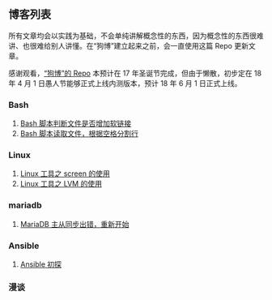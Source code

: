 ## 博客列表

所有文章均会以实践为基础，不会单纯讲解概念性的东西，因为概念性的东西很难讲、也很难给别人讲懂。在“狗博”建立起来之前，会一直使用这篇 Repo 更新文章。

感谢观看，[“狗博”的 Repo](https://github.com/dblogcorp) 本预计在 17 年圣诞节完成，但由于懒散，初步定在 18 年 4 月 1 日愚人节能够正式上线内测版本，预计 18 年 6 月 1 日正式上线。

### Bash
1. [Bash 脚本判断文件是否增加软链接](bash/bash_judge_ln.md)
2. [Bash 脚本读取文件，根据空格分割行](bash/read_file_space_split.md)

### Linux
1. [Linux 工具之 screen 的使用](linux/screen.md)
2. [Linux 工具之 LVM 的使用](linux/lvm_use.md)

### mariadb
1. [MariaDB 主从同步出错，重新开始](mariadb/percona_re_sync.md)

### Ansible
1. [Ansible 初探](ansible/first.md)

### 漫谈

